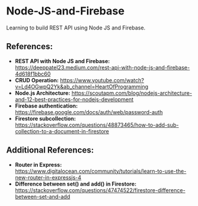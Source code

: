 # Node-JS-and-Firebase

Learning to build REST API using Node JS and Firebase.

## References:

- **REST API with Node JS and Firebase:** https://deeppatel23.medium.com/rest-api-with-node-js-and-firebase-4d618f1bbc60
- **CRUD Operation:** https://www.youtube.com/watch?v=Ld4OGwpQ2Yk&ab_channel=HeartOfProgramming
- **Node.js Architecture:** https://scoutapm.com/blog/nodejs-architecture-and-12-best-practices-for-nodejs-development
- **Firebase authentication:** https://firebase.google.com/docs/auth/web/password-auth
- **Firestore subcollection:** https://stackoverflow.com/questions/48873465/how-to-add-sub-collection-to-a-document-in-firestore

## Additional References:

- **Router in Express:** https://www.digitalocean.com/community/tutorials/learn-to-use-the-new-router-in-expressjs-4
- **Difference between set() and add() in Firestore:** https://stackoverflow.com/questions/47474522/firestore-difference-between-set-and-add
